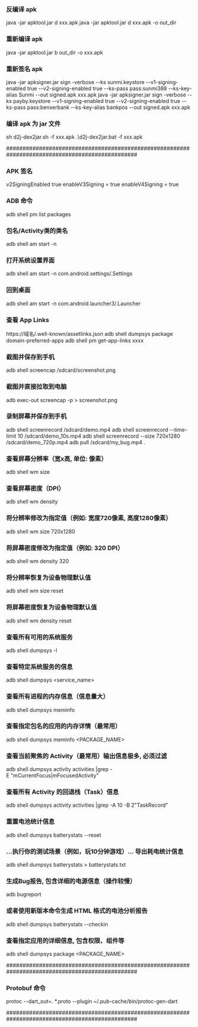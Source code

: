 ### 反编译 apk
java -jar apktool.jar d xxx.apk
java -jar apktool.jar d xxx.apk -o out_dir
### 重新编译 apk
java -jar apktool.jar b out_dir -o xxx.apk
### 重新签名 apk
java -jar apksigner.jar sign -verbose --ks sunmi.keystore --v1-signing-enabled true --v2-signing-enabled true --ks-pass pass:sunmi388 --ks-key-alias Sunmi --out signed.apk xxx.apk
java -jar apksigner.jar sign -verbose --ks payby.keystore --v1-signing-enabled true --v2-signing-enabled true --ks-pass pass:benxerbank --ks-key-alias bankpos --out signed.apk xxx.apk

### 编译 apk 为 jar 文件
sh d2j-dex2jar.sh -f xxx.apk
.\d2j-dex2jar.bat -f xxx.apk

################################################################################################

### APK 签名
v2SigningEnabled true
enableV3Signing = true
enableV4Signing = true

### ADB 命令
adb shell pm list packages

### 包名/Activity类的类名
adb shell am start -n 
### 打开系统设置界面
adb shell am start -n com.android.settings/.Settings
### 回到桌面
adb shell am start -n com.android.launcher3/.Launcher

### 查看 App Links
https://域名/.well-known/assetlinks.json
adb shell dumpsys package domain-preferred-apps
adb shell pm get-app-links xxxx

### 截图并保存到手机
adb shell screencap /sdcard/screenshot.png

### 截图并直接拉取到电脑
adb exec-out screencap -p > screenshot.png

### 录制屏幕并保存到手机
adb shell screenrecord /sdcard/demo.mp4
adb shell screenrecord --time-limit 10 /sdcard/demo_10s.mp4
adb shell screenrecord --size 720x1280 /sdcard/demo_720p.mp4
adb pull /sdcard/my_bug.mp4 .

### 查看屏幕分辨率（宽x高, 单位: 像素）
adb shell wm size
### 查看屏幕密度（DPI）
adb shell wm density
### 将分辨率修改为指定值（例如: 宽度720像素, 高度1280像素）
adb shell wm size 720x1280
### 将屏幕密度修改为指定值（例如: 320 DPI）
adb shell wm density 320
### 将分辨率恢复为设备物理默认值
adb shell wm size reset
### 将屏幕密度恢复为设备物理默认值
adb shell wm density reset

### 查看所有可用的系统服务
adb shell dumpsys -l
### 查看特定系统服务的信息
adb shell dumpsys <service_name>
### 查看所有进程的内存信息（信息量大）
adb shell dumpsys meminfo
### 查看指定包名的应用的内存详情（最常用）
adb shell dumpsys meminfo <PACKAGE_NAME>
### 查看当前聚焦的 Activity（最常用）输出信息极多, 必须过滤
adb shell dumpsys activity activities |grep -E "mCurrentFocus|mFocusedActivity"
### 查看所有 Activity 的回退栈（Task）信息
adb shell dumpsys activity activities |grep -A 10 -B 2"TaskRecord"
### 重置电池统计信息
adb shell dumpsys batterystats --reset
### ...执行你的测试场景（例如，玩10分钟游戏）... 导出耗电统计信息
adb shell dumpsys batterystats > batterystats.txt
### 生成Bug报告, 包含详细的电源信息（操作较慢）
adb bugreport
### 或者使用新版本命令生成 HTML 格式的电池分析报告
adb shell dumpsys batterystats --checkin
### 查看指定应用的详细信息, 包含权限、组件等
adb shell dumpsys package <PACKAGE_NAME>

################################################################################################

### Protobuf 命令
protoc --dart_out=. *.proto --plugin ~/.pub-cache/bin/protoc-gen-dart

################################################################################################